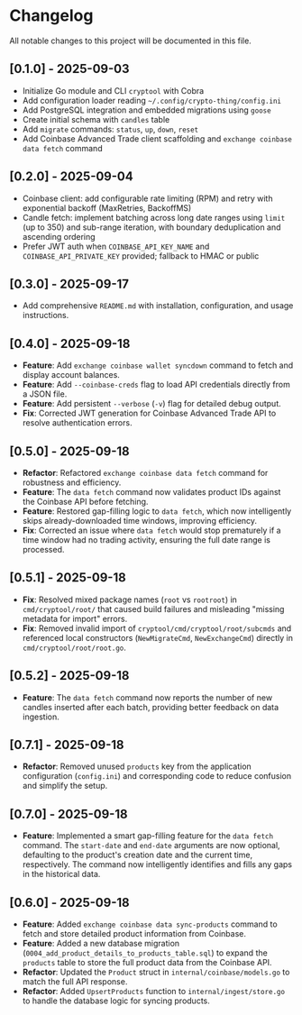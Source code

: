 # Changelog

All notable changes to this project will be documented in this file.

## [0.1.0] - 2025-09-03
- Initialize Go module and CLI `cryptool` with Cobra
- Add configuration loader reading `~/.config/crypto-thing/config.ini`
- Add PostgreSQL integration and embedded migrations using `goose`
- Create initial schema with `candles` table
- Add `migrate` commands: `status`, `up`, `down`, `reset`
- Add Coinbase Advanced Trade client scaffolding and `exchange coinbase data fetch` command

## [0.2.0] - 2025-09-04
- Coinbase client: add configurable rate limiting (RPM) and retry with exponential backoff (MaxRetries, BackoffMS)
- Candle fetch: implement batching across long date ranges using `limit` (up to 350) and sub-range iteration, with boundary deduplication and ascending ordering
- Prefer JWT auth when `COINBASE_API_KEY_NAME` and `COINBASE_API_PRIVATE_KEY` provided; fallback to HMAC or public

## [0.3.0] - 2025-09-17
- Add comprehensive `README.md` with installation, configuration, and usage instructions.

## [0.4.0] - 2025-09-18
- **Feature**: Add `exchange coinbase wallet syncdown` command to fetch and display account balances.
- **Feature**: Add `--coinbase-creds` flag to load API credentials directly from a JSON file.
- **Feature**: Add persistent `--verbose` (`-v`) flag for detailed debug output.
- **Fix**: Corrected JWT generation for Coinbase Advanced Trade API to resolve authentication errors.

## [0.5.0] - 2025-09-18
- **Refactor**: Refactored `exchange coinbase data fetch` command for robustness and efficiency.
- **Feature**: The `data fetch` command now validates product IDs against the Coinbase API before fetching.
- **Feature**: Restored gap-filling logic to `data fetch`, which now intelligently skips already-downloaded time windows, improving efficiency.
- **Fix**: Corrected an issue where `data fetch` would stop prematurely if a time window had no trading activity, ensuring the full date range is processed.

## [0.5.1] - 2025-09-18
- **Fix**: Resolved mixed package names (`root` vs `rootroot`) in `cmd/cryptool/root/` that caused build failures and misleading "missing metadata for import" errors.
- **Fix**: Removed invalid import of `cryptool/cmd/cryptool/root/subcmds` and referenced local constructors (`NewMigrateCmd`, `NewExchangeCmd`) directly in `cmd/cryptool/root/root.go`.

## [0.5.2] - 2025-09-18
- **Feature**: The `data fetch` command now reports the number of new candles inserted after each batch, providing better feedback on data ingestion.

## [0.7.1] - 2025-09-18
- **Refactor**: Removed unused `products` key from the application configuration (`config.ini`) and corresponding code to reduce confusion and simplify the setup.

## [0.7.0] - 2025-09-18
- **Feature**: Implemented a smart gap-filling feature for the `data fetch` command. The `start-date` and `end-date` arguments are now optional, defaulting to the product's creation date and the current time, respectively. The command now intelligently identifies and fills any gaps in the historical data.

## [0.6.0] - 2025-09-18
- **Feature**: Added `exchange coinbase data sync-products` command to fetch and store detailed product information from Coinbase.
- **Feature**: Added a new database migration (`0004_add_product_details_to_products_table.sql`) to expand the `products` table to store the full product data from the Coinbase API.
- **Refactor**: Updated the `Product` struct in `internal/coinbase/models.go` to match the full API response.
- **Refactor**: Added `UpsertProducts` function to `internal/ingest/store.go` to handle the database logic for syncing products.
